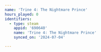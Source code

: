 ```yaml
---
name: 'Trine 4: The Nightmare Prince'
hours_played: 0
identifiers:
  - type: steam
    appid: '690640'
    name: 'Trine 4: The Nightmare Prince'
    synced_on: '2024-07-04'

---
```

